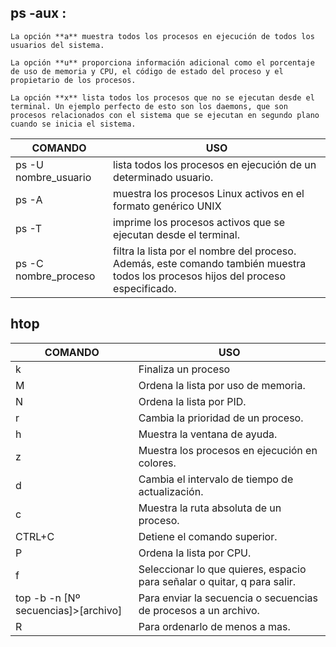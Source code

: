 ## **ps -aux** :
```
La opción **a** muestra todos los procesos en ejecución de todos los usuarios del sistema.

La opción **u** proporciona información adicional como el porcentaje de uso de memoria y CPU, el código de estado del proceso y el propietario de los procesos.

La opción **x** lista todos los procesos que no se ejecutan desde el terminal. Un ejemplo perfecto de esto son los daemons, que son procesos relacionados con el sistema que se ejecutan en segundo plano cuando se inicia el sistema.
```

|COMANDO    | USO |
|-------|----------|
|ps -U nombre_usuario|  lista todos los procesos en ejecución de un determinado usuario.  |
|ps -A |  muestra los procesos Linux activos en el formato genérico UNIX |
|ps -T|  imprime los procesos activos que se ejecutan desde el terminal.  |
|ps -C nombre_proceso|  filtra la lista por el nombre del proceso. Además, este comando también muestra todos los procesos hijos del proceso especificado.  |


## **htop**


|COMANDO    | USO |
|-------|----------|
| k | Finaliza un proceso  |
| M | Ordena la lista por uso de memoria.  |
| N | Ordena la lista por PID.  |
| r | Cambia la prioridad de un proceso.  |
| h | Muestra la ventana de ayuda. |
| z | Muestra los procesos en ejecución en colores.  |
| d | Cambia el intervalo de tiempo de actualización.  |
| c | Muestra la ruta absoluta de un proceso.  |
| CTRL+C | Detiene el comando superior.  |
| P  | Ordena la lista por CPU.   |
| f  | Seleccionar lo que quieres, espacio para señalar o quitar, q para salir.   |
| top -b -n [Nº secuencias]>[archivo] |  Para enviar la secuencia o secuencias de procesos a un archivo.  |
| R  | Para ordenarlo de menos a mas.   |
